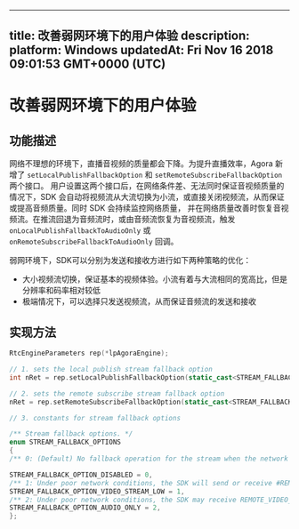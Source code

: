 
---
title: 改善弱网环境下的用户体验
description: 
platform: Windows
updatedAt: Fri Nov 16 2018 09:01:53 GMT+0000 (UTC)
---
# 改善弱网环境下的用户体验
## 功能描述

网络不理想的环境下，直播音视频的质量都会下降。为提升直播效率，Agora 新增了 `setLocalPublishFallbackOption` 和 `setRemoteSubscribeFallbackOption` 两个接口。 用户设置这两个接口后，在网络条件差、无法同时保证音视频质量的情况下，SDK 会自动将视频流从大流切换为小流，或直接关闭视频流，从而保证或提高音频质量。同时 SDK 会持续监控网络质量， 并在网络质量改善时恢复音视频流。在推流回退为音频流时，或由音频流恢复为音视频流，触发 `onLocalPublishFallbackToAudioOnly` 或 `onRemoteSubscribeFallbackToAudioOnly` 回调。

弱网环境下，SDK可以分别为发送和接收方进行如下两种策略的优化：

* 大小视频流切换，保证基本的视频体验。小流有着与大流相同的宽高比，但是分辨率和码率相对较低
* 极端情况下，可以选择只发送视频流，从而保证音频流的发送和接收

## 实现方法
```C++
RtcEngineParameters rep(*lpAgoraEngine);

// 1. sets the local publish stream fallback option
int nRet = rep.setLocalPublishFallbackOption(static_cast<STREAM_FALLBACK_OPTIONS>(STREAM_FALLBACK_OPTION_AUDIO_ONLY));

// 2. sets the remote subscribe stream fallback option
nRet = rep.setRemoteSubscribeFallbackOption(static_cast<STREAM_FALLBACK_OPTIONS>(STREAM_FALLBACK_OPTION_AUDIO_ONLY));

// 3. constants for stream fallback options

/** Stream fallback options. */
enum STREAM_FALLBACK_OPTIONS
{
/** 0: (Default) No fallback operation for the stream when the network condition is poor. The stream quality cannot be guaranteed. */

STREAM_FALLBACK_OPTION_DISABLED = 0,
/** 1: Under poor network conditions, the SDK will send or receive #REMOTE_VIDEO_STREAM_LOW. You can only set this option in RtcEngineParameters::setRemoteSubscribeFallbackOption. Nothing happens when you set this in RtcEngineParameters::setLocalPublishFallbackOption. */
STREAM_FALLBACK_OPTION_VIDEO_STREAM_LOW = 1,
/** 2: Under poor network conditions, the SDK may receive REMOTE_VIDEO_STREAM_LOW first, but if the network still does not allow displaying the video, the SDK will send or receive audio only. */
STREAM_FALLBACK_OPTION_AUDIO_ONLY = 2,
};

```
